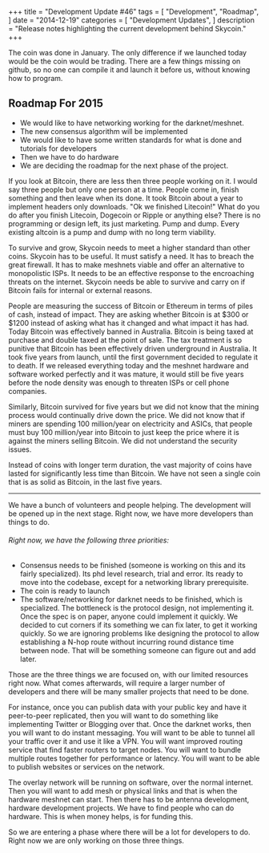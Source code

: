 +++
title = "Development Update #46"
tags = [
    "Development",
    "Roadmap",
]
date = "2014-12-19"
categories = [
    "Development Updates",
]
description = "Release notes highlighting the current development behind Skycoin."
+++

The coin was done in January. The only difference if we launched today would be the coin would be trading. There are a few things missing on github, so no one can compile it and launch it before us, without knowing how to program.

## Roadmap For 2015
- We would like to have networking working for the darknet/meshnet.
- The new consensus algorithm will be implemented
- We would like to have some written standards for what is done and tutorials for developers
- Then we have to do hardware
- We are deciding the roadmap for the next phase of the project.

If you look at Bitcoin, there are less then three people working on it. I would say three people but only one person at a time. People come in, finish something and then leave when its done. It took Bitcoin about a year to implement headers only downloads. "Ok we finished Litecoin!" What do you do after you finish Litecoin, Dogecoin or Ripple or anything else? There is no programming or design left, its just marketing. Pump and dump. Every existing altcoin is a pump and dump with no long term viability.

To survive and grow, Skycoin needs to meet a higher standard than other coins. Skycoin has to be useful. It must satisfy a need. It has to breach the great firewall. It has to make meshnets viable and offer an alternative to monopolistic ISPs. It needs to be an effective response to the encroaching threats on the internet. Skycoin needs be able to survive and carry on if Bitcoin fails for internal or external reasons.

People are measuring the success of Bitcoin or Ethereum in terms of piles of cash, instead of impact. They are asking whether Bitcoin is at $300 or $1200 instead of asking what has it changed and what impact it has had. Today Bitcoin was effectively banned in Australia. Bitcoin is being taxed at purchase and double taxed at the point of sale. The tax treatment is so punitive that Bitcoin has been effectively driven underground in Australia. It took five years from launch, until the first government decided to regulate it to death. If we released everything today and the meshnet hardware and software worked perfectly and it was mature, it would still be five years before the node density was enough to threaten ISPs or cell phone companies.

Similarly, Bitcoin survived for five years but we did not know that the mining process would continually drive down the price. We did not know that if miners are spending 100 million/year on electricity and ASICs, that people must buy 100 million/year into Bitcoin to just keep the price where it is against the miners selling Bitcoin. We did not understand the security issues.

Instead of coins with longer term duration, the vast majority of coins have lasted for significantly less time than Bitcoin. We have not seen a single coin that is as solid as Bitcoin, in the last five years.

___

We have a bunch of volunteers and people helping. The development will be opened up in the next stage. Right now, we have more developers than things to do.

###### Right now, we have the following three priorities:
- Consensus needs to be finished (someone is working on this and its fairly specialized). Its phd level research, trial and error. Its ready to move into the codebase, except for a networking library prerequisite.
- The coin is ready to launch
- The software/networking for darknet needs to be finished, which is specialized. The bottleneck is the protocol design, not implementing it. Once the spec is on paper, anyone could implement it quickly. We decided to cut corners if its something we can fix later, to get it working quickly. So we are ignoring problems like designing the protocol to allow establishing a N-hop route without incurring round distance time between node. That will be something someone can figure out and add later.

Those are the three things we are focused on, with our limited resources right now. What comes afterwards, will require a larger number of developers and there will be many smaller projects that need to be done.

For instance, once you can publish data with your public key and have it peer-to-peer replicated, then you will want to do something like implementing Twitter or Blogging over that. Once the darknet works, then you will want to do instant messaging. You will want to be able to tunnel all your traffic over it and use it like a VPN. You will want improved routing service that find faster routers to target nodes. You will want to bundle multiple routes together for performance or latency. You will want to be able to publish websites or services on the network.

The overlay network will be running on software, over the normal internet. Then you will want to add mesh or physical links and that is when the hardware meshnet can start. Then there has to be antenna development, hardware development projects. We have to find people who can do hardware. This is when money helps, is for funding this.

So we are entering a phase where there will be a lot for developers to do. Right now we are only working on those three things.

